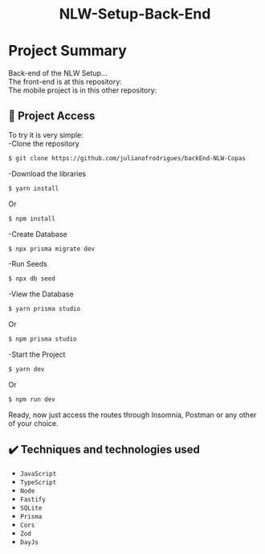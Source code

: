 <h1 align="center"> NLW-Setup-Back-End </h1>

# Project Summary
Back-end of the NLW Setup... <br>
The front-end is at this repository: <br>
The mobile project is in this other repository:
## 📁 Project Access
To try it is very simple:<br>
-Clone the repository
```bash
$ git clone https://github.com/julianofrodrigues/backEnd-NLW-Copas
```
-Download the libraries
```bash
$ yarn install
```
Or
```bash
$ npm install
```
-Create Database
```bash
$ npx prisma migrate dev
```
-Run Seeds
```bash
$ npx db seed
```
-View the Database
```bash
$ yarn prisma studio
```
Or
```bash
$ npm prisma studio
```
-Start the Project
```bash
$ yarn dev
```
Or
```bash
$ npm run dev
```
Ready, now just access the routes through Insomnia, Postman or any other of your choice.
## ✔️ Techniques and technologies used
- ``JavaScript``
- ``TypeScript``
- ``Node``
- ``Fastify``
- ``SQLite``
- ``Prisma``
- ``Cors``
- ``Zod``
- ``DayJs``





